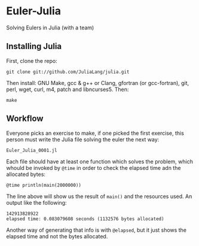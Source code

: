 ﻿Euler-Julia
===========

Solving Eulers in Julia (with a team)

## Installing Julia

First, clone the repo:

    git clone git://github.com/JuliaLang/julia.git

Then install: GNU Make, gcc & g++ or Clang, gfortran (or gcc-fortran),
git, perl, wget, curl, m4, patch and libncurses5. Then:

    make

## Workflow

Everyone picks an exercise to make, if one picked the first exercise,
this person must write the Julia file solving the euler the next way:

    Euler_Julia_0001.jl

Each file should have at least one function which solves the problem,
which whould be invoked by `@time` in order to check the elapsed time
adn the allocated bytes:

    @time println(main(2000000))

The line above will show us the result of `main()` and the resources
used. An output like the following:

    142913828922
    elapsed time: 0.083079608 seconds (1132576 bytes allocated)

Another way of generating that info is with `@elapsed`, but it just
shows the elapsed time and not the bytes allocated.
